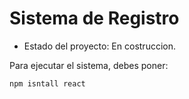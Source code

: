 <h1> Sistema de Registro </h1>

- Estado del proyecto: En costruccion. 

Para ejecutar el sistema, debes poner:

```npm isntall react```
